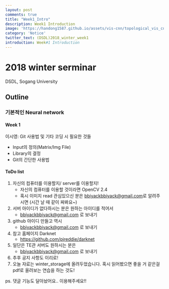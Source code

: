 ```yaml
---
layout: post
comments: true
title: "Week1_Intro"
description: Week1 Introduction
image: 'https://handong1587.github.io/assets/vis-cnn/topological_vis_cnn.jpg'
category: 'Notice'
twitter_text: (DSDL)2018_winter_week1
introduction: Week#1 Introduction
---
```


# 2018 winter serminar

DSDL, Sogang University

## Outline

### 기본적인 Neural network

#### Week 1

이시영: Git 사용법 및 기타 코딩 시 필요한 것들 
- Input의 정의(Matrix/Img File) 
- Library의 결정 
- Git의 간단한 사용법

#### ToDo list
1. 자신의 컴퓨터를 이용할지/ server를 이용할지!
    - 자신의 컴퓨터를 이용할 것이라면 OpenCV 2.4
    - 혹시 이미지 read 관심있으신 분은 <bbiyackbbiyack@gmail.com>로 알려주시면
    (시간 날 때 같이 짜봐요~)
2. 서버 아이디가 없다하시는 분은 원하는 아이디를 적어서
    - <bbiyackbbiyack@gmail.com> 로 보내기
3. github 아이디 만들고 역시
    - <bbiyackbbiyack@gmail.com> 로 보내기
4. 참고 홈페이지 Darknet
    - <https://github.com/pjreddie/darknet>
5. 일단은 TE관 서버도 원하시는 분은
    - <bbiyackbbiyack@gmail.com> 로 보내기
6. 추후 공지 사항도 이리로!
7. 오늘 자료는 winter_storage에 올려두었습니다. 혹시 읽어봤으면 좋을 거 같은걸 pdf로 올려보는 연습을 하는 것도! 

ps. 댓글 기능도 달아놨어요.. 이용해주세요!!
